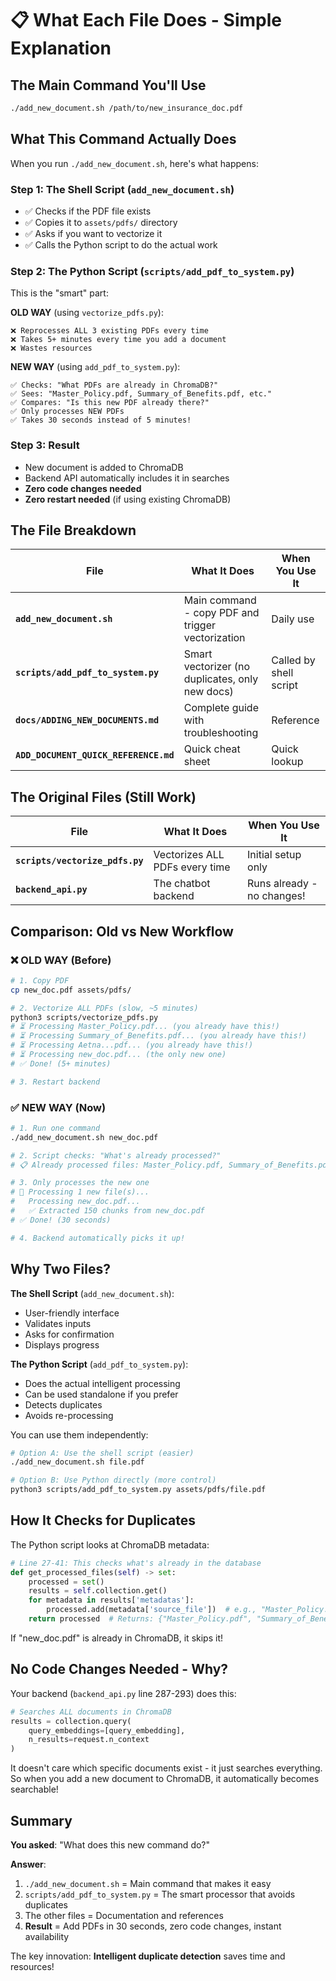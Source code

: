 # 📋 What Each File Does - Simple Explanation

## The Main Command You'll Use

```bash
./add_new_document.sh /path/to/new_insurance_doc.pdf
```

## What This Command Actually Does

When you run `./add_new_document.sh`, here's what happens:

### Step 1: The Shell Script (`add_new_document.sh`)
- ✅ Checks if the PDF file exists
- ✅ Copies it to `assets/pdfs/` directory
- ✅ Asks if you want to vectorize it
- ✅ Calls the Python script to do the actual work

### Step 2: The Python Script (`scripts/add_pdf_to_system.py`)
This is the "smart" part:

**OLD WAY** (using `vectorize_pdfs.py`):
```
❌ Reprocesses ALL 3 existing PDFs every time
❌ Takes 5+ minutes every time you add a document
❌ Wastes resources
```

**NEW WAY** (using `add_pdf_to_system.py`):
```
✅ Checks: "What PDFs are already in ChromaDB?"
✅ Sees: "Master_Policy.pdf, Summary_of_Benefits.pdf, etc."
✅ Compares: "Is this new PDF already there?"
✅ Only processes NEW PDFs
✅ Takes 30 seconds instead of 5 minutes!
```

### Step 3: Result
- New document is added to ChromaDB
- Backend API automatically includes it in searches
- **Zero code changes needed**
- **Zero restart needed** (if using existing ChromaDB)

## The File Breakdown

| File | What It Does | When You Use It |
|------|--------------|-----------------|
| **`add_new_document.sh`** | Main command - copy PDF and trigger vectorization | Daily use |
| **`scripts/add_pdf_to_system.py`** | Smart vectorizer (no duplicates, only new docs) | Called by shell script |
| **`docs/ADDING_NEW_DOCUMENTS.md`** | Complete guide with troubleshooting | Reference |
| **`ADD_DOCUMENT_QUICK_REFERENCE.md`** | Quick cheat sheet | Quick lookup |

## The Original Files (Still Work)

| File | What It Does | When You Use It |
|------|--------------|-----------------|
| **`scripts/vectorize_pdfs.py`** | Vectorizes ALL PDFs every time | Initial setup only |
| **`backend_api.py`** | The chatbot backend | Runs already - no changes! |

## Comparison: Old vs New Workflow

### ❌ OLD WAY (Before)
```bash
# 1. Copy PDF
cp new_doc.pdf assets/pdfs/

# 2. Vectorize ALL PDFs (slow, ~5 minutes)
python3 scripts/vectorize_pdfs.py
# ⏳ Processing Master_Policy.pdf... (you already have this!)
# ⏳ Processing Summary_of_Benefits.pdf... (you already have this!)
# ⏳ Processing Aetna...pdf... (you already have this!)
# ⏳ Processing new_doc.pdf... (the only new one)
# ✅ Done! (5+ minutes)

# 3. Restart backend
```

### ✅ NEW WAY (Now)
```bash
# 1. Run one command
./add_new_document.sh new_doc.pdf

# 2. Script checks: "What's already processed?"
# 📋 Already processed files: Master_Policy.pdf, Summary_of_Benefits.pdf, Aetna...pdf

# 3. Only processes the new one
# 🔄 Processing 1 new file(s)...
#   Processing new_doc.pdf...
#   ✅ Extracted 150 chunks from new_doc.pdf
# ✅ Done! (30 seconds)

# 4. Backend automatically picks it up!
```

## Why Two Files?

**The Shell Script** (`add_new_document.sh`):
- User-friendly interface
- Validates inputs
- Asks for confirmation
- Displays progress

**The Python Script** (`add_pdf_to_system.py`):
- Does the actual intelligent processing
- Can be used standalone if you prefer
- Detects duplicates
- Avoids re-processing

You can use them independently:
```bash
# Option A: Use the shell script (easier)
./add_new_document.sh file.pdf

# Option B: Use Python directly (more control)
python3 scripts/add_pdf_to_system.py assets/pdfs/file.pdf
```

## How It Checks for Duplicates

The Python script looks at ChromaDB metadata:

```python
# Line 27-41: This checks what's already in the database
def get_processed_files(self) -> set:
    processed = set()
    results = self.collection.get()
    for metadata in results['metadatas']:
        processed.add(metadata['source_file'])  # e.g., "Master_Policy.pdf"
    return processed  # Returns: {"Master_Policy.pdf", "Summary_of_Benefits.pdf"}
```

If "new_doc.pdf" is already in ChromaDB, it skips it!

## No Code Changes Needed - Why?

Your backend (`backend_api.py` line 287-293) does this:

```python
# Searches ALL documents in ChromaDB
results = collection.query(
    query_embeddings=[query_embedding],
    n_results=request.n_context
)
```

It doesn't care which specific documents exist - it just searches everything. So when you add a new document to ChromaDB, it automatically becomes searchable!

## Summary

**You asked**: "What does this new command do?"

**Answer**: 
1. `./add_new_document.sh` = Main command that makes it easy
2. `scripts/add_pdf_to_system.py` = The smart processor that avoids duplicates
3. The other files = Documentation and references
4. **Result** = Add PDFs in 30 seconds, zero code changes, instant availability

The key innovation: **Intelligent duplicate detection** saves time and resources!

